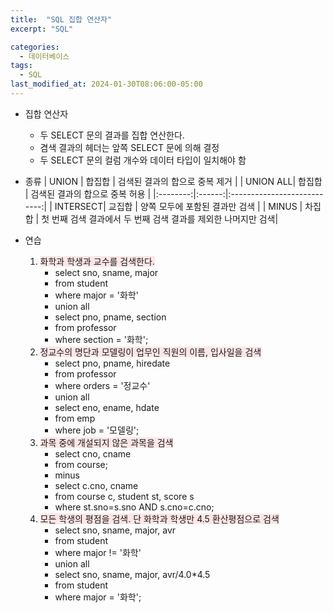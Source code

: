 ```yaml
---
title:  "SQL 집합 연산자"
excerpt: "SQL"

categories:
  - 데이터베이스
tags:
  - SQL
last_modified_at: 2024-01-30T08:06:00-05:00
---
```


+ 집합 연산자
    - 두 SELECT 문의 결과를 집합 연산한다.
    - 겸색 결과의 헤더는 앞쪽 SELECT 문에 의해 결정
    - 두 SELECT 문의 컬럼 개수와 데이터 타입이 일치해야 함

+ 종류
    | UNION | 합집합 | 검색된 결과의 합으로 중복 제거 |
    | UNION ALL| 합집합 | 검색된 결과의 합으로 중복 허용 |
    |:--------:|:------:|:---------------------------:|
    | INTERSECT| 교집합 | 양쪽 모두에 포함된 결과만 검색 |
    | MINUS    | 차집합 | 첫 번째 검색 결과에서 두 번째 검색 결과를 제외한 나머지만 검색|

+ 연습
    1. <span style="background-color:#FFE6E6">화학과 학생과 교수를 검색한다.</span>
        - select sno, sname, major
        - from student
        - where major = '화학'
        - union all
        - select pno, pname, section
        - from professor
        - where section = '화학';
    1. <span style="background-color:#FFE6E6">정교수의 명단과 모델링이 업무인 직원의 이름, 입사일을 검색</span>
        - select pno, pname, hiredate
        - from professor
        - where orders = '정교수'
        - union all
        - select eno, ename, hdate
        - from emp
        - where job = '모델링';
    1. <span style="background-color:#FFE6E6">과목 중에 개설되지 않은 과목을 검색</span>
        - select cno, cname
        - from course;
        - minus
        - select c.cno, cname
        - from course c, student st, score s
        - where st.sno=s.sno AND s.cno=c.cno;
    1. <span style="background-color:#FFE6E6">모든 학생의 평점을 검색. 단 화학과 학생만 4.5 환산평점으로 검색</span>
        - select sno, sname, major, avr
        - from student
        - where major != '화학'
        - union all
        - select sno, sname, major, avr/4.0*4.5
        - from student
        - where major = '화학';